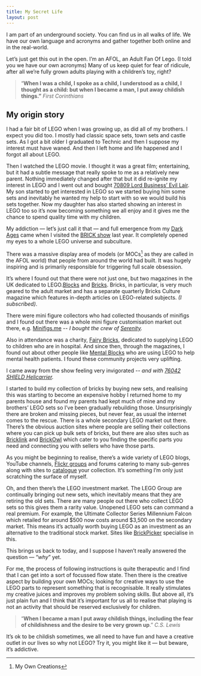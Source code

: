 ```yaml
---
title: My Secret Life
layout: post
---
```

I am part of an underground society. You can find us in all walks of life. We have our own language and acronyms and gather together both online and in the real-world.

Let’s just get this out in the open. I’m an AFOL, an Adult Fan Of Lego. (I told you we have our own acronyms) Many of us keep quiet for fear of ridicule, after all we’re fully grown adults playing with a children’s toy, right?

> “**When I was a child, I spoke as a child, I understood as a child, I thought as a child: but when I became a man, I put away childish things.”** _First Corinthians_

## My origin story

I had a fair bit of LEGO when I was growing up, as did all of my brothers. I expect you did too. I mostly had classic space sets, town sets and castle sets. As I got a bit older I graduated to Technic and then I suppose my interest must have waned. And then I left home and life happened and I forgot all about LEGO.

Then I watched the LEGO movie. I thought it was a great film; entertaining, but it had a subtle message that really spoke to me as a relatively new parent. Nothing immediately changed after that but it did re-ignite my interest in LEGO and I went out and bought [70809 Lord Business’ Evil Lair](http://brickset.com/sets/70809-1/Lord-Business-Evil-Lair). My son started to get interested in LEGO so we started buying him some sets and inevitably he wanted my help to start with so we would build his sets together. Now my daughter has also started showing an interest in LEGO too so it’s now becoming something we all enjoy and it gives me the chance to spend quality time with my children.

My addiction — let’s just call it that — and full emergence from my [Dark Ages](http://thebrickblogger.com/2013/05/lego-dark-ages/) came when I visited the [BRICK show](http://brickshowslive.com/brick-birmingham/) last year. It completely opened my eyes to a whole LEGO universe and subculture.

There was a massive display area of models (or MOCs[^1] as they are called in the AFOL world) that people from around the world had built. It was hugely inspiring and is primarily responsible for triggering full scale obsession.

It’s where I found out that there were not just one, but two magazines in the UK dedicated to LEGO.[Blocks](http://www.blocksmag.com) and [Bricks](http://republic66media.com). Bricks, in particular, is very much geared to the adult market and has a separate quarterly Bricks Culture magazine which features in-depth articles on LEGO-related subjects. *(I subscribed)*.

There were mini figure collectors who had collected thousands of  minifigs and I found out there was a whole mini figure customisation market out there, e.g. [Minifigs.me](http://minifigs.me) -- *I bought the crew of [Serenity](https://twitter.com/elaptics/status/660857896188645376).*

Also in attendance was a charity, [Fairy Bricks](http://fairybricks.org), dedicated to supplying LEGO to children who are in hospital. And since then, through the magazines, I found out about other people like [Mental Blocks](http://www.thementalblocks.com) who are using LEGO to help mental health patients. I found these community projects very uplifting.

I came away from the show feeling very invigorated -- *and with [76042 SHIELD Helicarrier](http://brickset.com/sets/76042-1/SHIELD-Helicarrier).*

I started to build my collection of bricks by buying new sets, and realising this was starting to become an expensive hobby I returned home to my parents house and found my parents had kept much of mine and my brothers’ LEGO sets so I’ve been gradually rebuilding those. Unsurprisingly there are broken and missing pieces, but never fear, as usual the internet comes to the rescue. There is a whole secondary LEGO market out there. There’s the obvious auction sites where people are selling their collections where you can pick up bulk sets of bricks, but there are also sites such as [Bricklink](http://bricklink.com) and [BrickOwl](http://www.brickowl.com) which cater to you finding the specific parts you need and connecting you with sellers who have those parts.

As you might be beginning to realise, there’s a wide variety of LEGO blogs, YouTube channels, [Flickr groups](https://www.flickr.com/search/groups/?text=lego) and forums catering to many sub-genres along with sites to [catalogue](http://brickset.com) your collection. It’s something I’m only just scratching the surface of myself.

Oh, and then there’s the LEGO investment market. The LEGO Group are continually bringing out new sets, which inevitably means that they are retiring the old sets. There are many people out there who collect LEGO sets so this gives them a rarity value. Unopened LEGO sets can command a real premium. For example, the Ultimate Collector Series Millennium Falcon which retailed for around $500 now costs around $3,500 on the secondary market. This means it’s actually worth buying LEGO as an investment as an alternative to the traditional stock market. Sites like [BrickPicker](http://www.brickpicker.com) specialise in this.

This brings us back to today, and I suppose I haven’t really answered the question — “*why*” yet.

For me, the process of following instructions is quite therapeutic and I find that I can get into a sort of focussed flow state. Then there is the creative aspect by building your own MOCs; looking for creative ways to use the LEGO parts to represent something that is recognisable. It really stimulates my creative juices and improves my problem solving skills. But above all, it’s just plain fun and I think that it’s important for us all to realise that playing is not an activity that should be reserved exclusively for children.

> “**When I became a man I put away childish things, including the fear of childishness and the desire to be very grown up**.” *C.S. Lewis*

It’s ok to be childish sometimes, we all need to have fun and have a creative outlet in our lives so why not LEGO? Try it, you might like it — but beware, it’s addictive.

[^1]: My Own Creations
